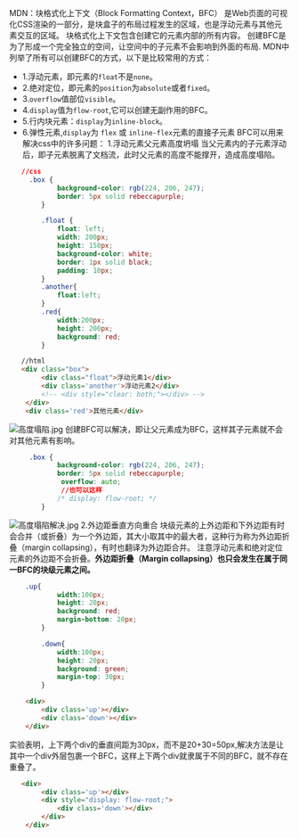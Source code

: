 MDN：块格式化上下文（Block Formatting Context，BFC） 是Web页面的可视化CSS渲染的一部分，是块盒子的布局过程发生的区域，也是浮动元素与其他元素交互的区域。 块格式化上下文包含创建它的元素内部的所有内容。
     创建BFC是为了形成一个完全独立的空间，让空间中的子元素不会影响到外面的布局.
    MDN中列举了所有可以创建BFC的方式，以下是比较常用的方式：
+ 1.浮动元素，即元素的````float````不是````none````。
+ 2.绝对定位，即元素的````position````为````absolute````或者````fixed````。
+ 3.`overflow`值部位`visible`。
+ 4.`display`值为`flow-root`,它可以创建无副作用的BFC。
+ 5.行内块元素：`display`为`inline-block`。
+ 6.弹性元素,`display`为 `flex` 或 `inline-flex`元素的直接子元素
BFC可以用来解决css中的许多问题：
1.浮动元素父元素高度坍塌
当父元素内的子元素浮动后，即子元素脱离了文档流，此时父元素的高度不能撑开，造成高度塌陷。
````css
   //css
     .box {
            background-color: rgb(224, 206, 247);
            border: 5px solid rebeccapurple;
        }

        .float {
            float: left;
            width: 200px;
            height: 150px;
            background-color: white;
            border: 1px solid black;
            padding: 10px;
        }
        .another{
            float:left;
        }
        .red{
            width:200px;
            height: 200px;
            background: red;
        }
````
````html
   //html
   <div class="box">
        <div class="float">浮动元素1</div>
        <div class='another'>浮动元素2</div>
        <!-- <div style="clear: both;"></div> -->
    </div>
    <div class='red'>其他元素</div>
````
![高度塌陷.jpg](https://upload-images.jianshu.io/upload_images/13613564-7d7e0ff852936457.jpg?imageMogr2/auto-orient/strip%7CimageView2/2/w/1240)
创建BFC可以解决，即让父元素成为BFC，这样其子元素就不会对其他元素有影响。
````css
     .box {
            background-color: rgb(224, 206, 247);
            border: 5px solid rebeccapurple;
             overflow: auto; 
             //也可以这样
            /* display: flow-root; */
        }
````
![高度塌陷解决.jpg](https://upload-images.jianshu.io/upload_images/13613564-5a048e16a45de292.jpg?imageMogr2/auto-orient/strip%7CimageView2/2/w/1240)
2.外边距垂直方向重合
块级元素的上外边距和下外边距有时会合并（或折叠）为一个外边距，其大小取其中的最大者，这种行为称为外边距折叠（margin collapsing），有时也翻译为外边距合并。 注意浮动元素和绝对定位元素的外边距不会折叠。**外边距折叠（Margin collapsing）也只会发生在属于同一BFC的块级元素之间。**
````css
    .up{
            width:100px;
            height: 20px;
            background: red;
            margin-bottom: 20px;
        }

        .down{
            width:100px;
            height: 20px;
            background: green;
            margin-top: 30px;
        }
````
````html
    <div>
        <div class='up'></div>
        <div class='down'></div>
    </div>
````
实验表明，上下两个div的垂直间距为30px，而不是20+30=50px,解决方法是让其中一个div外层包裹一个BFC，这样上下两个div就隶属于不同的BFC，就不存在重叠了。
````html
   <div>
        <div class='up'></div>
        <div style="display: flow-root;">
            <div class='down'></div>
        </div>
    </div>
````

